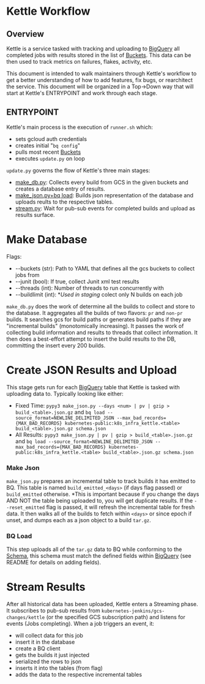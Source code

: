 # Kettle Workflow

## Overview
Kettle is a service tasked with tracking and uploading to [BigQuery] all completed jobs with results stored in the list of [Buckets]. This data can be then used to track metrics on failures, flakes, activity, etc.

This document is intended to walk maintainers through Kettle's workflow to get a better understanding of how to add features, fix bugs, or rearchitect the service. This document will be organized in a Top->Down way that will start at Kettle's ENTRYPOINT and work through each stage.

## ENTRYPOINT
Kettle's main process is the execution of `runner.sh` which:
- sets gcloud auth credentials
- creates initial "`bq config`"
- pulls most recent [Buckets]
- executes `update.py` on loop

`update.py` governs the flow of Kettle's three main stages:
- [make_db.py](#Make-Database): Collects every build from GCS in the given buckets and creates a database entry of results.
- [make_json.py+bq load](#Create-json-Results-and-Upload): Builds json representation of the database and uploads reults to the respective tables.
- [stream.py](#Stream-Results): Wait for pub-sub events for completed builds and upload as results surface.

# Make Database
Flags:
- --buckets (str): Path to YAML that defines all the gcs buckets to collect jobs from
- --junit (bool): If true, collect Junit xml test results
- --threads (int): Number of threads to run concurrently with
- --buildlimit (int): **Used in staging*  colect only N builds on each job

`make_db.py` does the work of determine all the builds to collect and store to the database. It aggregates all the builds of two flavors: `pr` and `non-pr` builds. It searches gcs for build paths or generates build paths if they are "incremental builds" (monotomically increasing). It passes the work of collecting build information and results to threads that collect information. It then does a best-effort attempt to insert the build results to the DB, committing the insert every 200 builds.

# Create JSON Results and Upload
This stage gets run for each [BigQuery] table that Kettle is tasked with uploading data to. Typically looking like either:
- Fixed Time: `pypy3 make_json.py --days <num> | pv | gzip > build_<table>.json.gz`
    and `bq load --source_format=NEWLINE_DELIMITED_JSON --max_bad_records={MAX_BAD_RECORDS} kubernetes-public:k8s_infra_kettle.<table> build_<table>.json.gz schema.json`
- All Results: `pypy3 make_json.py | pv | gzip > build_<table>.json.gz`
    and `bq load --source_format=NEWLINE_DELIMITED_JSON --max_bad_records={MAX_BAD_RECORDS} kubernetes-public:k8s_infra_kettle.<table> build_<table>.json.gz schema.json`

### Make Json
`make_json.py` prepares an incremental table to track builds it has emitted to BQ. This table is named `build_emitted_<days>` (if days flag passed) or `build_emitted` otherwise. *This is important because if you change the days AND NOT the table being uploaded to, you will get duplicate results. If the `--reset_emitted` flag is passed, it will refresh the incremental table for fresh data. It then walks all of the builds to fetch within `<days>` or since epoch if unset, and dumps each as a json object to a build `tar.gz`.

### BQ Load
This step uploads all of the `tar.gz` data to BQ while conforming to the [Schema], this schema must match the defined fields within [BigQuery] (see README for details on adding fields).

# Stream Results
After all historical data has been uploaded, Kettle enters a Streaming phase. It subscribes to pub-sub results from `kubernetes-jenkins/gcs-changes/kettle` (or the specified GCS subscription path) and listens for events (Jobs completing). When a job triggers an event, it:
- will collect data for this job
- insert it in the database
- create a BQ client
- gets the builds it just injected
- serialized the rows to json
- inserts it into the tables (from flag)
- adds the data to the respective incremental tables

[BigQuery]: https://console.cloud.google.com/bigquery?utm_source=bqui&utm_medium=link&utm_campaign=classic&project=k8s-infra-kettle
[Buckets]: https://github.com/kubernetes/test-infra/blob/master/kettle/buckets.yaml
[Schema]: https://github.com/kubernetes/test-infra/blob/master/kettle/schema.json
